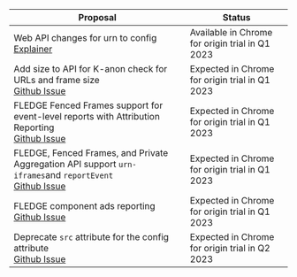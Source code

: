 <table class="with-heading-tint with-borders width-full">
  <thead>
    <tr>
      <th>Proposal</th>
      <th>Status</th>
    </tr>
  </thead>
  <tr>
    <td>Web API changes for urn to config</br>
<a href="https://github.com/WICG/fenced-frame/blob/master/explainer/fenced_frame_config.md">Explainer</a>
    </td>
    <td>Available in Chrome for origin trial in Q1 2023
    </td>
  </tr>
  <tr>
    <td>Add size to API for K-anon check for URLs and frame size
</br>
<a href="https://github.com/WICG/turtledove/issues/312">Github Issue</a>
    </td>
    <td>Expected in Chrome for origin trial in Q1 2023
    </td>
  </tr>
  <tr>
    <td>FLEDGE Fenced Frames support for event-level reports with Attribution Reporting
</br>
<a href="https://github.com/WICG/turtledove/issues/289">Github Issue</a>
    </td>
    <td>Expected in Chrome for origin trial in Q1 2023</td>
  </tr>
  <tr>
    <td>FLEDGE, Fenced Frames, and Private Aggregation API support <code>urn-iframes</code>and <code>reportEvent</code>
    </br>
    <a href="https://github.com/WICG/turtledove/issues/309">Github Issue</a>
    </td>
    <td>Expected in Chrome for origin trial in Q1 2023
    </td>
  </tr>
  <tr>
    <td>FLEDGE component ads reporting</br>
<a href="https://github.com/WICG/turtledove/issues/332">Github Issue</a>
    </td>
    <td>Expected in Chrome for origin trial in Q1 2023
    </td>
  </tr>
  <tr>
    <td>Deprecate <code>src</code> attribute for the config attribute</br>
      <a href="https://github.com/WICG/fenced-frame/blob/master/explainer/fenced_frame_config.md">Github Issue</a>
    </td>
    <td>Expected in Chrome for origin trial in Q2 2023</td>
  </tr>
</table>
